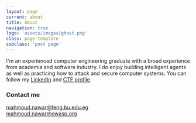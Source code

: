 ```yaml
---
layout: page
current: about
title: About
navigation: true
logo: 'assets/images/ghost.png'
class: page-template
subclass: 'post page'
---
```



I'm an experienced computer engineering graduate with a broad experience from academia and software industry. I do enjoy building intelligent agents as well as practicing how to attack and secure computer systems. You can follow my [LinkedIn](https://www.linkedin.com/in/mahmoud-nawar-4a701434/) and [CTF profile](https://cybertalents.com/members/mnawar/profile).

### Contact me

[mahmoud.nawar@feng.bu.edu.eg](mailto:mahmoud.nawar@feng.bu.edue.eg)  
[mahmoud.nawar@owasp.org](mailto:mahmoud.nawar@owasp.org)